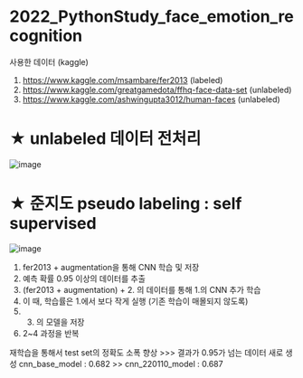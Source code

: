 # 2022_PythonStudy_face_emotion_recognition

사용한 데이터 (kaggle)
1. https://www.kaggle.com/msambare/fer2013 (labeled)
2. https://www.kaggle.com/greatgamedota/ffhq-face-data-set (unlabeled)
3. https://www.kaggle.com/ashwingupta3012/human-faces (unlabeled)


# ★ unlabeled 데이터 전처리

![image](https://user-images.githubusercontent.com/75729975/148866954-5914f5fa-7875-4b4b-bab7-b464df7c8c6d.png)


# ★ 준지도 pseudo labeling : self supervised

![image](https://user-images.githubusercontent.com/75729975/148865800-8efde425-daba-41ae-95d9-110f6a51569f.png)

1. fer2013 + augmentation을 통해 CNN 학습 및 저장
2. 예측 확률 0.95 이상의 데이터를 추출
3. (fer2013 + augmentation) + 2. 의 데이터를 통해 1.의 CNN 추가 학습
4. 이 때, 학습률은 1.에서 보다 작게 실행 (기존 학습이 매몰되지 않도록)
5. 3. 의 모델을 저장
6. 2~4 과정을 반복

재학습을 통해서 test set의 정확도 소폭 향상 >>> 결과가 0.95가 넘는 데이터 새로 생성
cnn_base_model : 0.682  >>  cnn_220110_model : 0.687
